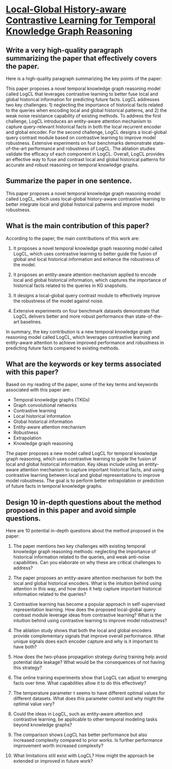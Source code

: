 # [Local-Global History-aware Contrastive Learning for Temporal Knowledge   Graph Reasoning](https://arxiv.org/abs/2312.01601)

## Write a very high-quality paragraph summarizing the paper that effectively covers the paper.

 Here is a high-quality paragraph summarizing the key points of the paper:

This paper proposes a novel temporal knowledge graph reasoning model called LogCL that leverages contrastive learning to better fuse local and global historical information for predicting future facts. LogCL addresses two key challenges: 1) neglecting the importance of historical facts related to the queries when encoding local and global historical patterns, and 2) the weak noise resistance capability of existing methods. To address the first challenge, LogCL introduces an entity-aware attention mechanism to capture query-relevant historical facts in both the local recurrent encoder and global encoder. For the second challenge, LogCL designs a local-global query contrast module based on contrastive learning to improve model robustness. Extensive experiments on four benchmarks demonstrate state-of-the-art performance and robustness of LogCL. The ablation studies validate the efficacy of each component in LogCL. Overall, LogCL provides an effective way to fuse and contrast local and global historical patterns for accurate and robust reasoning on temporal knowledge graphs.


## Summarize the paper in one sentence.

 This paper proposes a novel temporal knowledge graph reasoning model called LogCL, which uses local-global history-aware contrastive learning to better integrate local and global historical patterns and improve model robustness.


## What is the main contribution of this paper?

 According to the paper, the main contributions of this work are:

1. It proposes a novel temporal knowledge graph reasoning model called LogCL, which uses contrastive learning to better guide the fusion of global and local historical information and enhance the robustness of the model. 

2. It proposes an entity-aware attention mechanism applied to encode local and global historical information, which captures the importance of historical facts related to the queries in KG snapshots.

3. It designs a local-global query contrast module to effectively improve the robustness of the model against noise.

4. Extensive experiments on four benchmark datasets demonstrate that LogCL delivers better and more robust performance than state-of-the-art baselines.

In summary, the key contribution is a new temporal knowledge graph reasoning model called LogCL, which leverages contrastive learning and entity-aware attention to achieve improved performance and robustness in predicting future facts compared to existing methods.


## What are the keywords or key terms associated with this paper?

 Based on my reading of the paper, some of the key terms and keywords associated with this paper are:

- Temporal knowledge graphs (TKGs)
- Graph convolutional networks
- Contrastive learning
- Local historical information
- Global historical information 
- Entity-aware attention mechanism
- Robustness
- Extrapolation
- Knowledge graph reasoning

The paper proposes a new model called LogCL for temporal knowledge graph reasoning, which uses contrastive learning to guide the fusion of local and global historical information. Key ideas include using an entity-aware attention mechanism to capture important historical facts, and using contrastive learning between local and global representations to improve model robustness. The goal is to perform better extrapolation or prediction of future facts in temporal knowledge graphs.


## Design 10 in-depth questions about the method proposed in this paper and avoid simple questions.

 Here are 10 potential in-depth questions about the method proposed in the paper:

1. The paper mentions two key challenges with existing temporal knowledge graph reasoning methods: neglecting the importance of historical information related to the queries, and weak anti-noise capabilities. Can you elaborate on why these are critical challenges to address? 

2. The paper proposes an entity-aware attention mechanism for both the local and global historical encoders. What is the intuition behind using attention in this way, and how does it help capture important historical information related to the queries?

3. Contrastive learning has become a popular approach in self-supervised representation learning. How does the proposed local-global query contrast module leverage ideas from contrastive learning? What is the intuition behind using contrastive learning to improve model robustness? 

4. The ablation study shows that both the local and global encoders provide complementary signals that improve overall performance. What unique signals does each encoder capture and why is it important to have both?

5. How does the two-phase propagation strategy during training help avoid potential data leakage? What would be the consequences of not having this strategy?

6. The online training experiments show that LogCL can adjust to emerging facts over time. What capabilities allow it to do this effectively? 

7. The temperature parameter τ seems to have different optimal values for different datasets. What does this parameter control and why might the optimal value vary?

8. Could the ideas in LogCL, such as entity-aware attention and contrastive learning, be applicable to other temporal modeling tasks beyond knowledge graphs?

9. The comparison shows LogCL has better performance but also increased complexity compared to prior works. Is further performance improvement worth increased complexity?

10. What limitations still exist with LogCL? How might the approach be extended or improved in future work?
